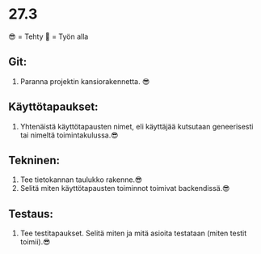 # 27.3
😎 = Tehty 🤯 = Työn alla
## Git:
1) Paranna projektin kansiorakennetta. 😎

## Käyttötapaukset: 
1) Yhtenäistä käyttötapausten nimet, eli käyttäjää kutsutaan geneerisesti tai nimeltä toimintakulussa.😎

## Tekninen: 
1) Tee tietokannan taulukko rakenne.😎
2) Selitä miten käyttötapausten toiminnot toimivat backendissä.😎

## Testaus:
1) Tee testitapaukset. Selitä miten ja mitä asioita testataan (miten testit toimii).😎
